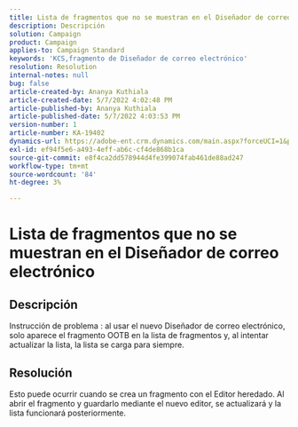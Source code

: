```yaml
---
title: Lista de fragmentos que no se muestran en el Diseñador de correo electrónico
description: Descripción
solution: Campaign
product: Campaign
applies-to: Campaign Standard
keywords: 'KCS,fragmento de Diseñador de correo electrónico'
resolution: Resolution
internal-notes: null
bug: false
article-created-by: Ananya Kuthiala
article-created-date: 5/7/2022 4:02:48 PM
article-published-by: Ananya Kuthiala
article-published-date: 5/7/2022 4:03:53 PM
version-number: 1
article-number: KA-19402
dynamics-url: https://adobe-ent.crm.dynamics.com/main.aspx?forceUCI=1&pagetype=entityrecord&etn=knowledgearticle&id=36b31c1e-1fce-ec11-a7b5-0022480a8e40
exl-id: ef94f5e6-a493-4eff-ab6c-cf4de868b1ca
source-git-commit: e8f4ca2dd578944d4fe399074fab461de88ad247
workflow-type: tm+mt
source-wordcount: '84'
ht-degree: 3%

---
```


# Lista de fragmentos que no se muestran en el Diseñador de correo electrónico

## Descripción

Instrucción de problema : al usar el nuevo Diseñador de correo electrónico, solo aparece el fragmento OOTB en la lista de fragmentos y, al intentar actualizar la lista, la lista se carga para siempre.

## Resolución


Esto puede ocurrir cuando se crea un fragmento con el Editor heredado. Al abrir el fragmento y guardarlo mediante el nuevo editor, se actualizará y la lista funcionará posteriormente.
